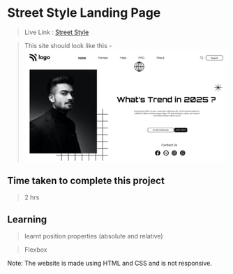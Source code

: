 # Street Style Landing Page

>Live Link : [Street Style](https://google.com)

>This site should look like this - 
![StreetStyle](https://raw.githubusercontent.com/aadepeng/StreetStyleLandingPage/master/Street%20Style%20Landing%20Page.png)

## Time taken to complete this project 
>2 hrs
## Learning 
>learnt position properties (absolute and relative)

>Flexbox

Note: The website is made using HTML and CSS and is not responsive.
